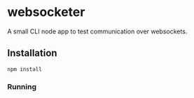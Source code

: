 # websocketer

A small CLI node app to test communication over websockets.

## Installation

```$xslt
npm install
```

### Running

```$xslt

```
